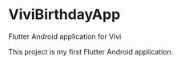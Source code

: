 # ViviBirthdayApp

Flutter Android application for Vivi

This project is my first Flutter Android application.

